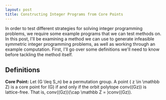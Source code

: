 ```yaml
---
layout: post
title: Constructing Integer Programs from Core Points
---
```


In order to test different strategies for solving integer programming problems, we require some example programs that we can test methods on. In this post, I'll be examining a method we can use to generate infeasible symmetric integer programming problems, as well as working through an example computation. First, I'll go over some definitions we'll need to know before tackling the method itself.

## Definitions

__Core Point:__ Let \(G \leq S_n\) be a permutation group. A point \( z \in \mathbb Z\) is a core point for \(G\) if and only if the orbit polytope conv(\(Gz\)) is lattice-free. That is, conv(\(Gz\))\(\cap \mathbb Z = \)conv(\(Gz\)).
